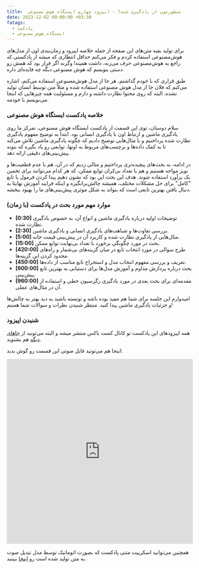 ```yaml
---
title:  منظورمون از یادگیری چیه؟ - ایپزود چهارم ایستگاه هوش مصنوعی
date: 2023-12-02 00:00:00 +03:30
fatags:
  - پادکست
  - ایستگاه_هوش_مصنوعی
---
```


برای تولید بقیه متن‌های این صفحه از جمله خلاصه اپیزود و زمان‌بندی اون از مدل‌های هوش‌مصنوعی استفاده کردم و فکر می‌کنم حداقل انتظاری که میشه از پادکستی که راجع به هوش‌مصنوعی حرف می‌زنه، داشت همینه! وگرنه اگر قرار بود که همش رو دستی بنویسم که هوش مصنوعی دیگه چه فایده‌ای داره.

طبق قراری که با خودم گذاشتم، هر جا از مدل هوش‌مصنوعی استفاده می‌کنم، اشاره می‌کنم که فلان جا از مدل‌ هوش مصنوعی استفاده شده و مثلاً متن توسط انسان تولید نشده. البته که روی محتوا نظارت داشته و دارم و مسئولیت همه چیزهایی که اینجا می‌نویسم با خودمه.


### خلاصه پادکست ایستگاه هوش مصنوعی
سلام دوستان، توی این قسمت از پادکست ایستگاه هوش مصنوعی، تمرکز ما روی یادگیری ماشین و ارتباط اون با یادگیری انسانی بود. ابتدا به توضیح مفهوم یادگیری نظارت شده پرداختیم و با مثال‌هایی توضیح دادیم که چگونه یادگیری ماشین تلاش می‌کنه تا به کمک داده‌ها و برچسب‌های مربوط به اونها، توابعی رو یاد بگیره که بتونه پیش‌بینی‌های دقیقی ارائه دهد.

در ادامه، به بحث‌های پیچیده‌تری پرداختیم و مثالی زدیم که در آن، هم با عدم قطعیت‌ها و نویز مواجه هستیم و هم با تعداد بی‌کران توابع ممکن، که هر کدام می‌توانند برای تخمین یک برآورد استفاده شوند. هدف این بحث این بود که نشون دهیم پیدا کردن فرمول یا تابع "کامل" برای حل مشکلات مختلف، همیشه چالش‌برانگیزه و اینکه فرایند آموزش نهایتا به دنبال یافتن بهترین تابعی است که بتواند به شکل موثری پیش‌بینی‌های ما را بهبود ببخشه.

### موارد مهم مورد بحث در پادکست (با زمان)
- **[0:30]** توضیحات اولیه درباره یادگیری ماشین و انواع آن، به خصوص یادگیری نظارت شده.
- **[2:30]** بررسی تفاوت‌ها و شباهت‌های یادگیری انسانی و یادگیری ماشین.
- **[5:00]** مثال‌هایی از یادگیری نظارت شده و کاربرد آن در پیش‌بینی قیمت خانه.
- **[15:00]** بحث در مورد چگونگی برخورد با تعداد بی‌نهایت توابع ممکن.
- **[420:00]** طرح سوالی در مورد انتخاب تابع در میان گزینه‌های بی‌شمار و راه‌های محدود کردن این گزینه‌ها.
- **[450:00]** تعریف و بررسی مفهوم انتخاب مدل و استخراج تابع مناسب از داده‌ها.
- **[900:00]** بحث درباره پردازش مداوم و آموزش مدل‌ها برای دستیابی به بهترین تابع پیش‌بینی.
- **[960:00]** مقدمه‌ای برای بحث بعدی در مورد یادگیری رگرسیون خطی و استفاده از آن در مثال‌های عملی. 

امیدوارم این جلسه برای شما هم مفید بوده باشه و تونسته باشید یه دید بهتر به چالش‌ها و جزئیات یادگیری ماشین پیدا کنید. منتظر شنیدن نظرات و سوالات شما هستم!

### شنیدن  اپیزود
همه اپیزودهای این پادکست تو کانال کست باکس منتشر میشه و البته می‌تونید از [جاهای دیگه](https://aprd.ir/podcast/) هم بشنوید. 

اینجا هم می‌تونید فایل صوتی این قسمت رو گوش بدید:

<iframe src="https://castbox.fm/app/castbox/player/id5618013/id653364192?v=8.22.11&autoplay=0" frameborder="0" width="100%" height="500"></iframe>


همچنین می‌توانید اسکریپت متنی پادکست که بصورت اتوماتیک توسط مدل تبدیل صوت به متن تولید شده است رو [اینجا](https://aprd.ir/transcripts/ai-station-e04/) ببینید. 
